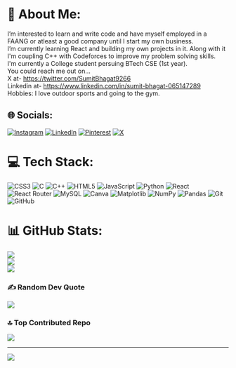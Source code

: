 # 💫 About Me:
I’m interested to learn and write code and have myself employed in a FAANG or atleast a good company until I start my own business.<br>I’m currently learning React and building my own projects in it. Along with it I'm coupling C++ with Codeforces to improve my problem solving skills.<br>I'm currently a College student persuing BTech CSE (1st year).<br>You could reach me out on...<br>X at- https://twitter.com/SumitBhagat9266<br>Linkedin at- https://www.linkedin.com/in/sumit-bhagat-065147289<br>Hobbies: I love outdoor sports and going to the gym.


## 🌐 Socials:
[![Instagram](https://img.shields.io/badge/Instagram-%23E4405F.svg?logo=Instagram&logoColor=white)](https://instagram.com/__.sumit10.__) [![LinkedIn](https://img.shields.io/badge/LinkedIn-%230077B5.svg?logo=linkedin&logoColor=white)](https://linkedin.com/in/sumit-bhagat-065147289) [![Pinterest](https://img.shields.io/badge/Pinterest-%23E60023.svg?logo=Pinterest&logoColor=white)](https://pinterest.com/sumitbhagat9266) [![X](https://img.shields.io/badge/X-black.svg?logo=X&logoColor=white)](https://x.com/SumitBhagat9266) 

# 💻 Tech Stack:
![CSS3](https://img.shields.io/badge/css3-%231572B6.svg?style=for-the-badge&logo=css3&logoColor=white) ![C](https://img.shields.io/badge/c-%2300599C.svg?style=for-the-badge&logo=c&logoColor=white) ![C++](https://img.shields.io/badge/c++-%2300599C.svg?style=for-the-badge&logo=c%2B%2B&logoColor=white) ![HTML5](https://img.shields.io/badge/html5-%23E34F26.svg?style=for-the-badge&logo=html5&logoColor=white) ![JavaScript](https://img.shields.io/badge/javascript-%23323330.svg?style=for-the-badge&logo=javascript&logoColor=%23F7DF1E) ![Python](https://img.shields.io/badge/python-3670A0?style=for-the-badge&logo=python&logoColor=ffdd54) ![React](https://img.shields.io/badge/react-%2320232a.svg?style=for-the-badge&logo=react&logoColor=%2361DAFB) ![React Router](https://img.shields.io/badge/React_Router-CA4245?style=for-the-badge&logo=react-router&logoColor=white) ![MySQL](https://img.shields.io/badge/mysql-4479A1.svg?style=for-the-badge&logo=mysql&logoColor=white) ![Canva](https://img.shields.io/badge/Canva-%2300C4CC.svg?style=for-the-badge&logo=Canva&logoColor=white) ![Matplotlib](https://img.shields.io/badge/Matplotlib-%23ffffff.svg?style=for-the-badge&logo=Matplotlib&logoColor=black) ![NumPy](https://img.shields.io/badge/numpy-%23013243.svg?style=for-the-badge&logo=numpy&logoColor=white) ![Pandas](https://img.shields.io/badge/pandas-%23150458.svg?style=for-the-badge&logo=pandas&logoColor=white) ![Git](https://img.shields.io/badge/git-%23F05033.svg?style=for-the-badge&logo=git&logoColor=white) ![GitHub](https://img.shields.io/badge/github-%23121011.svg?style=for-the-badge&logo=github&logoColor=white)
# 📊 GitHub Stats:
![](https://github-readme-stats.vercel.app/api?username=Sumit-2005&theme=one_dark_pro&hide_border=false&include_all_commits=false&count_private=false)<br/>
![](https://github-readme-streak-stats.herokuapp.com/?user=Sumit-2005&theme=one_dark_pro&hide_border=false)<br/>
![](https://github-readme-stats.vercel.app/api/top-langs/?username=Sumit-2005&theme=one_dark_pro&hide_border=false&include_all_commits=false&count_private=false&layout=compact)

### ✍️ Random Dev Quote
![](https://quotes-github-readme.vercel.app/api?type=horizontal&theme=radical)

### 🔝 Top Contributed Repo
![](https://github-contributor-stats.vercel.app/api?username=Sumit-2005&limit=5&theme=dark&combine_all_yearly_contributions=true)

---
[![](https://visitcount.itsvg.in/api?id=Sumit-2005&icon=0&color=0)](https://visitcount.itsvg.in)

<!-- Proudly created with GPRM ( https://gprm.itsvg.in ) -->
